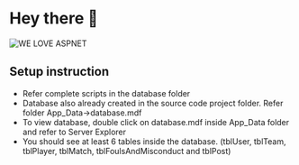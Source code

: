 # Hey there :wave:

<img src="https://github.com/drshahizan/learn-aspnet/blob/main/project/GroupAinon/content/groupAinon.gif?raw=true" alt="WE LOVE ASPNET">

## Setup instruction
- Refer complete scripts in the database folder
- Database also already created in the source code project folder. Refer folder App_Data->database.mdf
- To view database, double click on database.mdf inside App_Data folder and refer to Server Explorer
- You should see at least 6 tables inside the database. (tblUser, tblTeam, tblPlayer, tblMatch, tblFoulsAndMisconduct and tblPost)
 



